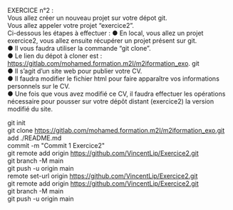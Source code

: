 EXERCICE n°2 :   
Vous allez créer un nouveau projet sur votre dépot git.   
Vous allez appeler votre projet “exercice2”.   
Ci-dessous les étapes à effectuer :
● En local, vous allez un projet exercice2, vous allez ensuite
récupérer un projet présent sur git.   
● Il vous faudra utiliser la commande “git clone”.   
● Le lien du dépot à cloner est :
https://gitlab.com/mohamed.formation.m2I/m2iformation_exo.
git   
● Il s’agit d’un site web pour publier votre CV.   
● Il faudra modifier le fichier html pour faire apparaître vos
informations personnels sur le CV.   
● Une fois que vous avez modifié ce CV, il faudra effectuer les
opérations nécessaire pour pousser sur votre dépôt distant
(exercice2) la version modifié du site.   

git init   
git clone https://gitlab.com/mohamed.formation.m2I/m2iformation_exo.git   
add ./README.md   
commit -m "Commit 1 Exercice2"   
git remote add origin https://github.com/VincentLip/Exercice2.git   
git branch -M main   
git push -u origin main   
remote set-url origin https://github.com/VincentLip/Exercice2.git   
git remote add origin https://github.com/VincentLip/Exercice2.git   
git branch -M main   
git push -u origin main   
